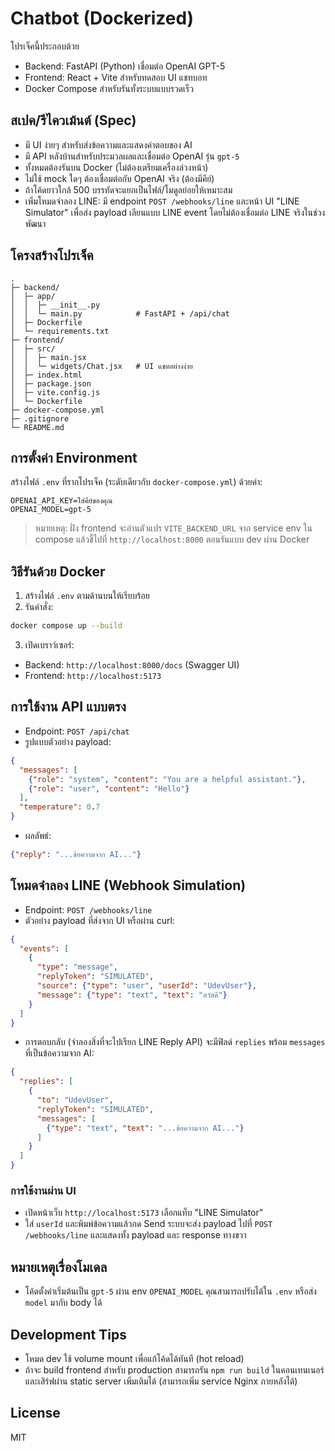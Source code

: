 # Chatbot (Dockerized)

โปรเจ็คนี้ประกอบด้วย
- Backend: FastAPI (Python) เชื่อมต่อ OpenAI GPT-5
- Frontend: React + Vite สำหรับทดสอบ UI แชทบอท
- Docker Compose สำหรับรันทั้งระบบแบบรวดเร็ว

## สเปค/รีไควเม้นต์ (Spec)
- มี UI ง่ายๆ สำหรับส่งข้อความและแสดงคำตอบของ AI
- มี API หลังบ้านสำหรับประมวลผลและเชื่อมต่อ OpenAI รุ่น `gpt-5`
- ทั้งหมดต้องรันบน Docker (ไม่ต้องเตรียมเครื่องล่วงหน้า)
- ไม่ใช้ mock ใดๆ ต้องเชื่อมต่อกับ OpenAI จริง (ต้องมีคีย์)
- ถ้าโค้ดยาวใกล้ 500 บรรทัดจะแยกเป็นไฟล์/โมดูลย่อยให้เหมาะสม
 - เพิ่มโหมดจำลอง LINE: มี endpoint `POST /webhooks/line` และหน้า UI "LINE Simulator" เพื่อส่ง payload เลียนแบบ LINE event โดยไม่ต้องเชื่อมต่อ LINE จริงในช่วงพัฒนา

## โครงสร้างโปรเจ็ค
```
.
├─ backend/
│  ├─ app/
│  │  ├─ __init__.py
│  │  └─ main.py            # FastAPI + /api/chat
│  ├─ Dockerfile
│  └─ requirements.txt
├─ frontend/
│  ├─ src/
│  │  ├─ main.jsx
│  │  └─ widgets/Chat.jsx   # UI แชทอย่างง่าย
│  ├─ index.html
│  ├─ package.json
│  ├─ vite.config.js
│  └─ Dockerfile
├─ docker-compose.yml
├─ .gitignore
└─ README.md
```

## การตั้งค่า Environment
สร้างไฟล์ `.env` ที่รากโปรเจ็ค (ระดับเดียวกับ `docker-compose.yml`) ด้วยค่า:
```
OPENAI_API_KEY=ใส่คีย์ของคุณ
OPENAI_MODEL=gpt-5
```

> หมายเหตุ: ฝั่ง frontend จะอ่านตัวแปร `VITE_BACKEND_URL` จาก service env ใน compose แล้วชี้ไปที่ `http://localhost:8000` ตอนรันแบบ dev ผ่าน Docker

## วิธีรันด้วย Docker
1) สร้างไฟล์ `.env` ตามด้านบนให้เรียบร้อย
2) รันคำสั่ง:
```bash
docker compose up --build
```
3) เปิดเบราว์เซอร์:
- Backend: `http://localhost:8000/docs` (Swagger UI)
- Frontend: `http://localhost:5173`

## การใช้งาน API แบบตรง
- Endpoint: `POST /api/chat`
- รูปแบบตัวอย่าง payload:
```json
{
  "messages": [
    {"role": "system", "content": "You are a helpful assistant."},
    {"role": "user", "content": "Hello"}
  ],
  "temperature": 0.7
}
```
- ผลลัพธ์:
```json
{"reply": "...ข้อความจาก AI..."}
```

## โหมดจำลอง LINE (Webhook Simulation)
- Endpoint: `POST /webhooks/line`
- ตัวอย่าง payload ที่ส่งจาก UI หรือผ่าน curl:
```json
{
  "events": [
    {
      "type": "message",
      "replyToken": "SIMULATED",
      "source": {"type": "user", "userId": "UdevUser"},
      "message": {"type": "text", "text": "สวัสดี"}
    }
  ]
}
```
- การตอบกลับ (จำลองสิ่งที่จะไปเรียก LINE Reply API) จะมีฟิลด์ `replies` พร้อม `messages` ที่เป็นข้อความจาก AI:
```json
{
  "replies": [
    {
      "to": "UdevUser",
      "replyToken": "SIMULATED",
      "messages": [
        {"type": "text", "text": "...ข้อความจาก AI..."}
      ]
    }
  ]
}
```

### การใช้งานผ่าน UI
- เปิดหน้าเว็บ `http://localhost:5173` เลือกแท็บ "LINE Simulator"
- ใส่ `userId` และพิมพ์ข้อความแล้วกด Send ระบบจะส่ง payload ไปที่ `POST /webhooks/line` และแสดงทั้ง payload และ response ทางขวา

## หมายเหตุเรื่องโมเดล
- โค้ดตั้งค่าเริ่มต้นเป็น `gpt-5` ผ่าน env `OPENAI_MODEL` คุณสามารถปรับได้ใน `.env` หรือส่ง `model` มากับ body ได้

## Development Tips
- โหมด dev ใช้ volume mount เพื่อแก้โค้ดได้ทันที (hot reload)
- ถ้าจะ build frontend สำหรับ production สามารถรัน `npm run build` ในคอนเทนเนอร์ และเสิร์ฟผ่าน static server เพิ่มเติมได้ (สามารถเพิ่ม service Nginx ภายหลังได้)

## License
MIT

